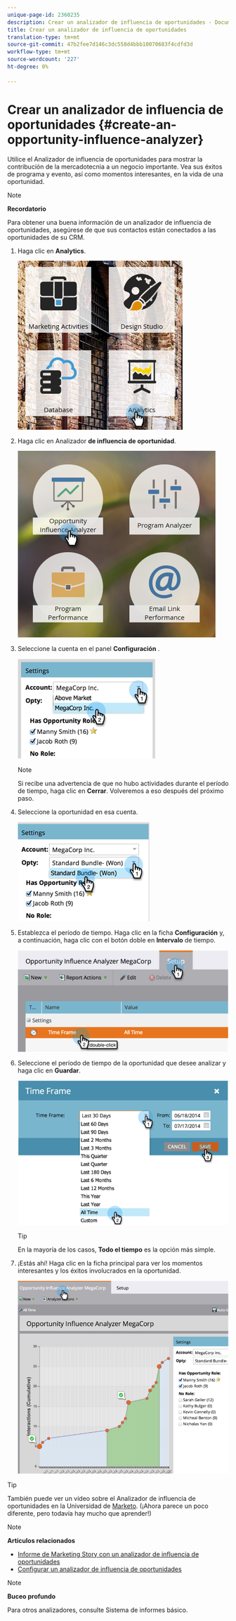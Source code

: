 ```yaml
---
unique-page-id: 2360235
description: Crear un analizador de influencia de oportunidades - Documentos de marketing - Documentación del producto
title: Crear un analizador de influencia de oportunidades
translation-type: tm+mt
source-git-commit: 47b2fee7d146c3dc558d4bbb10070683f4cdfd3d
workflow-type: tm+mt
source-wordcount: '227'
ht-degree: 0%

---
```



# Crear un analizador de influencia de oportunidades {#create-an-opportunity-influence-analyzer}

Utilice el Analizador de influencia de oportunidades para mostrar la contribución de la mercadotecnia a un negocio importante. Vea sus éxitos de programa y evento, así como momentos interesantes, en la vida de una oportunidad.

>[!NOTE]
>
>**Recordatorio**
>
>Para obtener una buena información de un analizador de influencia de oportunidades, asegúrese de que sus contactos están conectados a las oportunidades de su CRM.

1. Haga clic en **Analytics**.

   ![](assets/analytics.png)

1. Haga clic en Analizador **de influencia de oportunidad**.

   ![](assets/two.png)

1. Seleccione la cuenta en el panel **Configuración** .

   ![](assets/image2014-9-17-8-3a56-3a32.png)

   >[!NOTE]
   >
   >Si recibe una advertencia de que no hubo actividades durante el período de tiempo, haga clic en **Cerrar**. Volveremos a eso después del próximo paso.

1. Seleccione la oportunidad en esa cuenta.

   ![](assets/image2014-9-17-8-3a56-3a48.png)

1. Establezca el período de tiempo. Haga clic en la ficha **Configuración** y, a continuación, haga clic con el botón doble en **Intervalo** de tiempo.

   ![](assets/image2014-9-17-8-3a57-3a17.png)

1. Seleccione el período de tiempo de la oportunidad que desee analizar y haga clic en **Guardar**.

   ![](assets/image2014-9-17-8-3a57-3a27.png)

   >[!TIP]
   >
   >
   >En la mayoría de los casos, **Todo el tiempo** es la opción más simple.

1. ¡Estás ahí! Haga clic en la ficha principal para ver los momentos interesantes y los éxitos involucrados en la oportunidad.

   ![](assets/image2014-9-17-8-3a57-3a42.png)

>[!TIP]
>
>También puede ver un vídeo sobre el Analizador de influencia de oportunidades en la Universidad de [Marketo](https://learn.marketo.com). (¡Ahora parece un poco diferente, pero todavía hay mucho que aprender!)

>[!NOTE]
>
>**Artículos relacionados**
>
>* [Informe de Marketing Story con un analizador de influencia de oportunidades](tell-the-marketing-story-with-an-opportunity-influence-analyzer.md)
>* [Configurar un analizador de influencia de oportunidades](configure-an-opportunity-influence-analyzer.md)

>



>[!NOTE]
>
>**Buceo profundo**
>
>Para otros analizadores, consulte Sistema de informes [](http://docs.marketo.com/display/docs/basic+reporting)básico.

